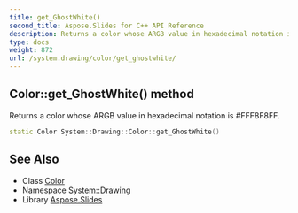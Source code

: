 ```yaml
---
title: get_GhostWhite()
second_title: Aspose.Slides for C++ API Reference
description: Returns a color whose ARGB value in hexadecimal notation is #FFF8F8FF.
type: docs
weight: 872
url: /system.drawing/color/get_ghostwhite/
---
```

## Color::get_GhostWhite() method


Returns a color whose ARGB value in hexadecimal notation is #FFF8F8FF.

```cpp
static Color System::Drawing::Color::get_GhostWhite()
```

## See Also

* Class [Color](../)
* Namespace [System::Drawing](../../)
* Library [Aspose.Slides](../../../)